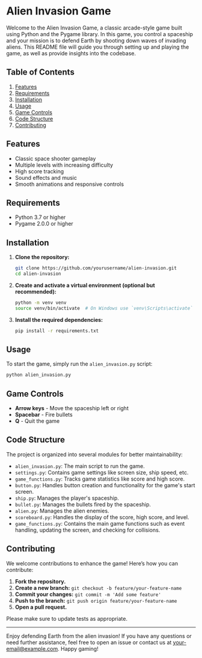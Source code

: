 # Alien Invasion Game

Welcome to the Alien Invasion Game, a classic arcade-style game built using Python and the Pygame library. In this game, you control a spaceship and your mission is to defend Earth by shooting down waves of invading aliens. This README file will guide you through setting up and playing the game, as well as provide insights into the codebase.

## Table of Contents

1. [Features](#features)
2. [Requirements](#requirements)
3. [Installation](#installation)
4. [Usage](#usage)
5. [Game Controls](#game-controls)
6. [Code Structure](#code-structure)
7. [Contributing](#contributing)

## Features

- Classic space shooter gameplay
- Multiple levels with increasing difficulty
- High score tracking
- Sound effects and music
- Smooth animations and responsive controls

## Requirements

- Python 3.7 or higher
- Pygame 2.0.0 or higher

## Installation

1. **Clone the repository:**
   ```bash
   git clone https://github.com/yourusername/alien-invasion.git
   cd alien-invasion
   ```

2. **Create and activate a virtual environment (optional but recommended):**
   ```bash
   python -m venv venv
   source venv/bin/activate  # On Windows use `venv\Scripts\activate`
   ```

3. **Install the required dependencies:**
   ```bash
   pip install -r requirements.txt
   ```

## Usage

To start the game, simply run the `alien_invasion.py` script:

```bash
python alien_invasion.py
```

## Game Controls

- **Arrow keys** - Move the spaceship left or right
- **Spacebar** - Fire bullets
- **Q** - Quit the game

## Code Structure

The project is organized into several modules for better maintainability:

- `alien_invasion.py`: The main script to run the game.
- `settings.py`: Contains game settings like screen size, ship speed, etc.
- `game_functions.py`: Tracks game statistics like score and high score.
- `button.py`: Handles button creation and functionality for the game's start screen.
- `ship.py`: Manages the player's spaceship.
- `bullet.py`: Manages the bullets fired by the spaceship.
- `alien.py`: Manages the alien enemies.
- `scoreboard.py`: Handles the display of the score, high score, and level.
- `game_functions.py`: Contains the main game functions such as event handling, updating the screen, and checking for collisions.

## Contributing

We welcome contributions to enhance the game! Here’s how you can contribute:

1. **Fork the repository.**
2. **Create a new branch:** `git checkout -b feature/your-feature-name`
3. **Commit your changes:** `git commit -m 'Add some feature'`
4. **Push to the branch:** `git push origin feature/your-feature-name`
5. **Open a pull request.**

Please make sure to update tests as appropriate.



---

Enjoy defending Earth from the alien invasion! If you have any questions or need further assistance, feel free to open an issue or contact us at [your-email@example.com](mailto:rhythmbhetwal77@gmail.com). Happy gaming!

